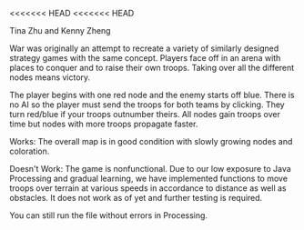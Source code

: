 <<<<<<< HEAD
<<<<<<< HEAD

Tina Zhu and Kenny Zheng

War was originally an attempt to recreate a variety of similarly designed strategy games with the same concept. Players face off in an arena with places to conquer and to raise their own troops. Taking over all the different nodes means victory.
 
The player begins with one red node and the enemy starts off blue. There is no AI so the player must send the troops for both teams by clicking. They turn red/blue if your troops outnumber theirs. All nodes gain troops over time but nodes with more troops propagate faster.

Works: The overall map is in good condition with slowly growing nodes and coloration. 

Doesn't Work: The game is nonfunctional. Due to our low exposure to Java Processing and gradual learning, we have implemented functions to move troops over terrain at various speeds in accordance to distance as well as obstacles. It does not work as of yet and further testing is required.

You can still run the file without errors in Processing.
